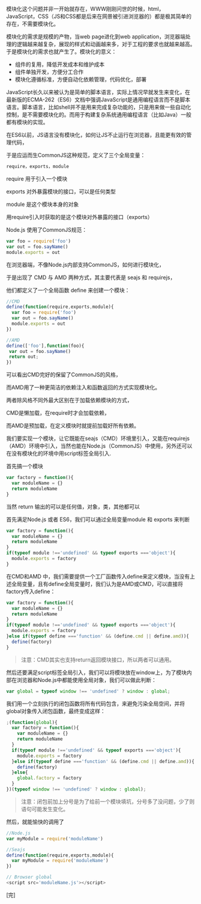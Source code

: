 模块化这个问题并非一开始就存在，WWW刚刚问世的时候，html，JavaScript，CSS（JS和CSS都是后来在网景被引进浏览器的）都是极其简单的存在，不需要模块化。

模块化的需求是规模的产物，当web page进化到web application，浏览器端处理的逻辑越来越复杂，展现的样式和动画越来多，对于工程的要求也就越来越高。于是模块化的需求也就产生了。模块化的意义：

- 组件的复用，降低开发成本和维护成本
- 组件单独开发，方便分工合作
- 模块化遵循标准，方便自动化依赖管理，代码优化，部署

JavaScript长久以来被认为是简单的脚本语言，实际上情况早就发生来变化，在最新版的ECMA-262（ES6）文档中强调JavaScript是通用编程语言而不是脚本语言。脚本语言，比如shell并不是用来完成复杂功能的，只是用来做一些自动化控制，是不需要模块化的。而用于构建复杂系统通用编程语言（比如Java）一般都有模块的实现。

在ES6以前，JS语言没有模块化，如何让JS不止运行在浏览器，且能更有效的管理代码，

于是应运而生CommonJS这种规范，定义了三个全局变量：
```js
require，exports，module
```

require 用于引入一个模块

exports 对外暴露模块的接口，可以是任何类型

module 是这个模块本身的对象

用require引入时获取的是这个模块对外暴露的接口（exports）

Node.js 使用了CommonJS规范：

```js
var foo = require('foo')
var out = foo.sayName()
module.exports = out
```

在浏览器端，不像Node.js内部支持CommonJS，如何进行模块化，

于是出现了 CMD 与 AMD 两种方式，其主要代表是 seajs 和 requirejs，

他们都定义了一个全局函数 define 来创建一个模块：

```js
//CMD
define(function(require,exports,module){
  var foo = require('foo')
  var out = foo.sayName()
  module.exports = out
})

//AMD
define(['foo'],function(foo){
 var out = foo.sayName()
 return out;
})
```

可以看出CMD完好的保留了CommonJS的风格，

而AMD用了一种更简洁的依赖注入和函数返回的方式实现模块化。

两者除风格不同外最大区别在于加载依赖模块的方式，

CMD是懒加载，在require时才会加载依赖，

而AMD是预加载，在定义模块时就提前加载好所有依赖。

我们要实现一个模块，让它既能在seajs（CMD）环境里引入，又能在requirejs（AMD）环境中引入，当然也能在Node.js（CommonJS）中使用，另外还可以在没有模块化的环境中用script标签全局引入.

首先搞一个模块

```js
var factory = function(){
  var moduleName = {}
  return moduleName
}
```
当然 return 输出的可以是任何值，对象，类，其他都可以

首先满足Node.js 或者 ES6，我们可以通过全局变量module 和 exports 来判断

```js
var factory = function(){
  var moduleName = {}
  return moduleName
}
if(typeof module !=='undefined' && typeof exports ==='object'){
  module.exports = factory
}
```

在CMD和AMD 中，我们需要提供一个工厂函数传入define来定义模块，当没有上述全局变量，且有define全局变量时，我们认为是AMD或CMD，可以直接将factory传入define：

```js
var factory = function(){
  var moduleName = {}
  return moduleName
}
if(typeof module !=='undefined' && typeof exports ==='object'){
  module.exports = factory
}else if(typeof define ==='function' && (define.cmd || define.amd)){
  define(factory)
} 
```
>注意：CMD其实也支持return返回模块接口，所以两者可以通用。

然后还要满足script标签全局引入，我们可以将模块放在window上，为了模块内部在浏览器和Node.js中都能使用全局对象，我们可以做此判断：

```js
var global = typeof window !== 'undefined' ? window : global;
```

我们用一个立刻执行的闭包函数将所有代码包含，来避免污染全局空间，并将global对象传入闭包函数，最终变成这样：

```js
;(function(global){
  var factory = function(){
    var moduleName = {}
    return moduleName
  }
  if(typeof module !=='undefined' && typeof exports ==='object'){
    module.exports = factory
  }else if(typeof define ==='function' && (define.cmd || define.amd)){
    define(factory)
  }else{
    global.factory = factory
  }
})(typeof window !== 'undefined' ? window : global);
```
>注意：闭包前加上分号是为了给前一个模块填坑，分号多了没问题，少了则语句可能发生变化。

然后，就能愉快的调用了

```js
//Node.js
var myModule = require('moduleName')

//Seajs
define(function(require,exports,module){
  var myModule = require('moduleName')
})

// Browser global
<script src='moduleName.js'></script>
```

[完]